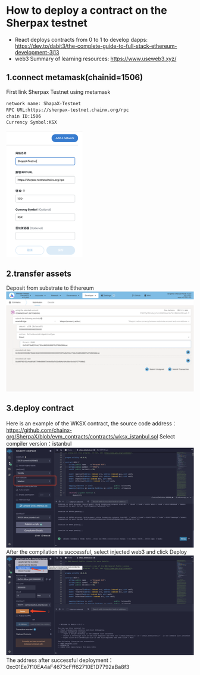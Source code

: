 # How to deploy a contract on the Sherpax testnet
- React deploys contracts from 0 to 1 to develop dapps: https://dev.to/dabit3/the-complete-guide-to-full-stack-ethereum-development-3j13
- web3 Summary of learning resources: https://www.useweb3.xyz/

## 1.connect metamask(chainid=1506)
First link Sherpax Testnet using metamask
```txt
network name: ShapaX-Testnet
RPC URL:https://sherpax-testnet.chainx.org/rpc
chain ID:1506
Currency Symbol:KSX
```
<img src="./images/image-20220105100735314.png" alt="image-20220105101440615" style="zoom: 33%;" />

## 2.transfer assets
Deposit from substrate to Ethereum
![image-20220105101012156](./images/image-20220105101012156.png)

## 3.deploy contract
Here is an example of the WKSX contract, the source code address：https://github.com/chainx-org/SherpaX/blob/evm_contracts/contracts/wksx_istanbul.sol
Select compiler version：istanbul
![image-20220105102659206](./images/image-20220105102659206.png)
After the compilation is successful, select injected web3 and click Deploy
![image-20220105101440615](./images/image-20220105101440615.png)
The address after successful deployment：0xc01Ee7f10EA4aF4673cFff62710E1D7792aBa8f3
